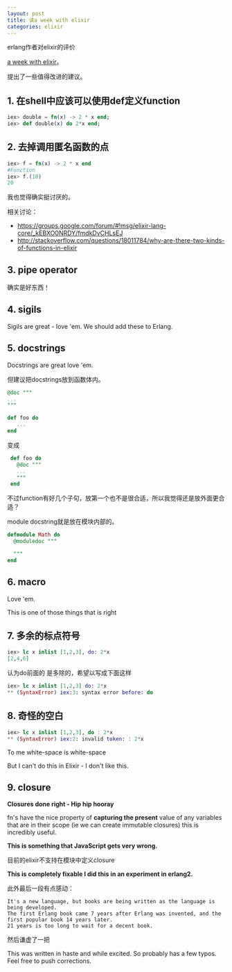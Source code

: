 ```yaml
---
layout: post
title: 读a week with elixir
categories: elixir
---
```


erlang作者对elixir的评价

[a week with elixir](http://joearms.github.io/2013/05/31/a-week-with-elixir.html)。

提出了一些值得改进的建议。


## 1. 在shell中应该可以使用def定义function

```elixir
iex> double = fn(x) -> 2 * x end;
iex> def double(x) do 2*x end;
```

## 2. 去掉调用匿名函数的点

```elixir
iex> f = fn(x) -> 2 * x end
#Function
iex> f.(10)
20
```

我也觉得确实挺讨厌的。

相关讨论：

- https://groups.google.com/forum/#!msg/elixir-lang-core/_kEBXO0NRDY/fmdkDvCHLsEJ
- http://stackoverflow.com/questions/18011784/why-are-there-two-kinds-of-functions-in-elixir


## 3. pipe operator

确实是好东西！


## 4. sigils

  Sigils are great - love 'em. We should add these to Erlang.


## 5. docstrings

  Docstrings are great love 'em.

但建议把docstrings放到函数体内。

```elixir
@doc """
...
"""

def foo do
   ...
end
```

变成

```elixir
 def foo do
   @doc """
   ...
   """
 end
```

不过function有好几个子句，放第一个也不是很合适，所以我觉得还是放外面更合适？

module docstring就是放在模块内部的。

```elixir
defmodule Math do
  @moduledoc """

  """
end
```


## 6. macro

  Love 'em.

  This is one of those things that is right

## 7. 多余的标点符号


```elixir
iex> lc x inlist [1,2,3], do: 2*x
[2,4,6]
```

认为do前面的 是多除的，希望以写成下面这样

```elixir
iex> lc x inlist [1,2,3] do: 2*x
** (SyntaxError) iex:3: syntax error before: do
```

## 8. 奇怪的空白

```elixir
iex> lc x inlist [1,2,3], do : 2*x
** (SyntaxError) iex:2: invalid token: : 2*x
```

  To me white-space is white-space

  But I can't do this in Elixir - I don't like this.


## 9. closure

  **Closures done right - Hip hip hooray**

  fn's have the nice property of **capturing the present** value of any variables that are in their scope (ie we can create immutable closures) this is incredibly useful.

  **This is something that JavaScript gets very wrong.**


目前的elixir不支持在模块中定义closure

  **This is completely fixable I did this in an experiment in erlang2.**


此外最后一段有点感动：

    It's a new language, but books are being written as the language is being developed.  
    The first Erlang book came 7 years after Erlang was invented, and the first popular book 14 years later.   
    21 years is too long to wait for a decent book.

然后谦虚了一把

  This was written in haste and while excited. So probably has a few typos. Feel free to push corrections.

